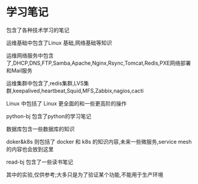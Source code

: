 # 学习笔记

包含了各种技术学习的笔记

运维基础中包含了Linux 基础,网络基础等知识

运维网络服务中包含了,DHCP,DNS,FTP,Samba,Apache,Nginx,Rsync,Tomcat,Redis,PXE网络部署和Mail服务

运维集群中包含了,redis集群,LVS集群,keepalived,heartbeat,Squid,MFS,Zabbix,nagios,cacti

Linux 中包括了 Linux 更全面的和一些更高阶的操作

python-bj 包含了python的学习笔记

数据库包含一些数据库的知识

doker&k8s 则包括了 docker 和 k8s 的知识内容,未来一些微服务,service mesh 的内容也会放到这里

read-bj 包含了一些读书笔记

其中的实验,仅供参考;大多只是为了验证某个功能,不能用于生产环境
